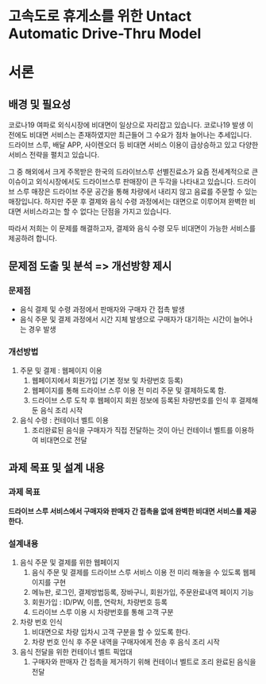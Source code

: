 # 고속도로 휴게소를 위한 Untact Automatic Drive-Thru Model
# 서론
## 배경 및 필요성
코로나19 여파로 외식시장에 비대면이 일상으로 자리잡고 있습니다. 코로나19 발생 이전에도 비대면 서비스는 존재하였지만 최근들어 그 수요가 점차 늘어나는 추세입니다. 드라이브 스루, 배달 APP, 사이렌오더 등 비대면 서비스 이용이 급상승하고 있고 다양한 서비스 전략을 펼치고 있습니다. 

그 중 해외에서 크게 주목받은 한국의 드라이브스루 선별진료소가 요즘 전세계적으로 큰 이슈이고 외식시장에서도 드라이브스루 판매장이 큰 두각을 나타내고 있습니다. 드라이브 스루 매장은 드라이브 주문 공간을 통해 차량에서 내리지 않고 음료를 주문할 수 있는 매장입니다. 하지만 주문 후 결제와 음식 수령 과정에서는 대면으로 이루어져 완벽한 비대면 서비스라고는 할 수 없다는 단점을 가지고 있습니다. 

따라서 저희는 이 문제를 해결하고자, 결제와 음식 수령 모두 비대면이 가능한 서비스를 제공하려 합니다. 

## 문제점 도출 및 분석 => 개선방향 제시
### 문제점
- 음식 결제 및 수령 과정에서 판매자와 구매자 간 접촉 발생
- 음식 주문 및 결제 과정에서 시간 지체 발생으로 구매자가 대기하는 시간이 늘어나는 경우 발생
### 개선방법
1. 주문 및 결제 : 웹페이지 이용
   1. 웹페이지에서 회원가입 (기본 정보 및 차량번호 등록)
   2. 웹페이지를 통해 드라이브 스루 이용 전 미리 주문 및 결제하도록 함.
   3. 드라이브 스루 도착 후 웹페이지 회원 정보에 등록된 차량번호를 인식 후 결제해둔 음식 조리 시작
2. 음식 수령 : 컨테이너 벨트 이용
   1. 조리완료된 음식을 구매자가 직접 전달하는 것이 아닌 컨테이너 벨트를 이용하여 비대면으로 전달
## 과제 목표 및 설계 내용
### 과제 목표
**드라이브 스루 서비스에서 구매자와 판매자 간 접촉을 없애 완벽한 비대면 서비스를 제공한다.**
### 설계내용
1. 음식 주문 및 결제를 위한 웹페이지
    1. 음식 주문 및 결제를 드라이브 스루 서비스 이용 전 미리 해놓을 수 있도록 웹페이지를 구현
    2. 메뉴판, 로그인, 결제방법등록, 장바구니, 회원가입, 주문완료내역 페이지 기능
    3. 회원가입 : ID/PW, 이름, 연락처, 차량번호 등록
    4. 드라이브 스루 이용 시 차량번호를 통해 고객 구분
2. 차량 번호 인식
    1. 비대면으로 차량 입차시 고객 구분을 할 수 있도록 한다.
    2. 차량 번호 인식 후 주문 내역을 구매자에게 전송 후 음식 조리 시작
3. 음식 전달을 위한 컨테이너 벨트 픽업대
   1. 구매자와 판매자 간 접촉을 제거하기 위해 컨테이너 벨트로 조리 완료된 음식을 전달
